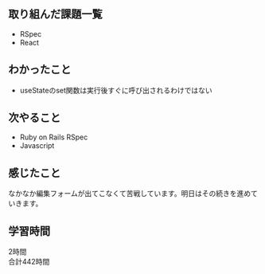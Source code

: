 ## 取り組んだ課題一覧
- RSpec
- React

## わかったこと
- useStateのset関数は実行後すぐに呼び出されるわけではない

## 次やること
- Ruby on Rails RSpec
- Javascript

## 感じたこと
なかなか編集フォームが出てこなくて苦戦しています。明日はその続きを進めていきます。

## 学習時間
2時間<br />
合計442時間